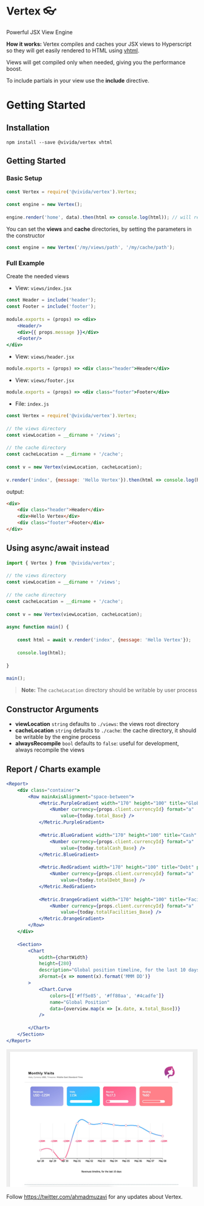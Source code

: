 # Vertex 👓
Powerful JSX View Engine

**How it works:**
Vertex compiles and caches your JSX views to Hyperscript so they will get easily rendered to HTML using [vhtml](https://github.com/developit/vhtml).

Views will get compiled only when needed, giving you the performance boost.

To include partials in your view use the **include** directive.

# Getting Started

## Installation
```shell
npm install --save @vivida/vertex vhtml
```

## Getting Started

### Basic Setup

```js
const Vertex = require('@vivida/vertex').Vertex;

const engine = new Vertex();

engine.render('home', data).then(html => console.log(html)); // will render `views/home.jsx`
```

You can set the **views** and **cache** directories, by setting the parameters in the constructor

```js
const engine = new Vertex('/my/views/path', '/my/cache/path');
```

### Full Example

Create the needed views

- View: `views/index.jsx`

```jsx
const Header = include('header');
const Footer = include('footer');

module.exports = (props) => <div>
    <Header/>
    <div>{{ props.message }}</div>
    <Footer/>
</div>
```

- View: `views/header.jsx`

```jsx
module.exports = (props) => <div class="header">Header</div>
```

- View: `views/footer.jsx`

```jsx
module.exports = (props) => <div class="footer">Footer</div>
```

 - File: `index.js`

```js
const Vertex = require('@vivida/vertex').Vertex;

// the views directory
const viewLocation = __dirname + '/views';

// the cache directory
const cacheLocation = __dirname + '/cache';

const v = new Vertex(viewLocation, cacheLocation);

v.render('index', {message: 'Hello Vertex'}).then(html => console.log(html));

```

output:
```html
<div>
    <div class="header">Header</div>
    <div>Hello Vertex</div>
    <div class="footer">Footer</div>
</div>
```

## Using async/await instead

```js
import { Vertex } from '@vivida/vertex';

// the views directory
const viewLocation = __dirname + '/views';

// the cache directory
const cacheLocation = __dirname + '/cache';

const v = new Vertex(viewLocation, cacheLocation);

async function main() {

    const html = await v.render('index', {message: 'Hello Vertex'});

    console.log(html);

}

main();
```

> **Note:** The `cacheLocation` directory should be writable by user process

## Constructor Arguments

- **viewLocation** `string` defaults to `./views`: the views root directory
- **cacheLocation** `string` defaults to `./cache`: the cache directory, it should be writable by the engine process
- **alwaysRecompile** `bool` defaults to `false`: useful for development, always recompile the views

## Report / Charts example

```jsx
<Report>
    <div class="container">
        <Row mainAxisAlignment="space-between">
            <Metric.PurpleGradient width="170" height="100" title="Global">
                <Number currency={props.client.currencyId} format="a"
                    value={today.total_Base} />
            </Metric.PurpleGradient>

            <Metric.BlueGradient width="170" height="100" title="Cash" progress={percentage(today.totalCash_Base, today.totalAbsolute_Base)}>
                <Number currency={props.client.currencyId} format="a"
                    value={today.totalCash_Base} />
            </Metric.BlueGradient>

            <Metric.RedGradient width="170" height="100" title="Debt" progress={percentage(today.totalDebt_Base, today.totalAbsolute_Base)}>
                <Number currency={props.client.currencyId} format="a"
                    value={today.totalDebt_Base} />
            </Metric.RedGradient>

            <Metric.OrangeGradient width="170" height="100" title="Facilities" progress={percentage(today.totalFacilities_Base, today.totalAbsolute_Base) || 0.1}>
                <Number currency={props.client.currencyId} format="a"
                    value={today.totalFacilities_Base} />
            </Metric.OrangeGradient>
        </Row>
    </div>

    <Section>
        <Chart
            width={chartWidth}
            height={280}
            description="Global position timeline, for the last 10 days"
            xFormat={x => moment(x).format('MMM DD')}
        >
            <Chart.Curve
                colors={['#ff5e85', '#ff80aa', '#4cadfe']}
                name="Global Position"
                data={overview.map(x => [x.date, x.total_Base])}
            />

        </Chart>
    </Section>
</Report>
```

![Chart and Report generated by Vertex](./report-example.jpg)

Follow https://twitter.com/ahmadmuzavi for any updates about Vertex.
